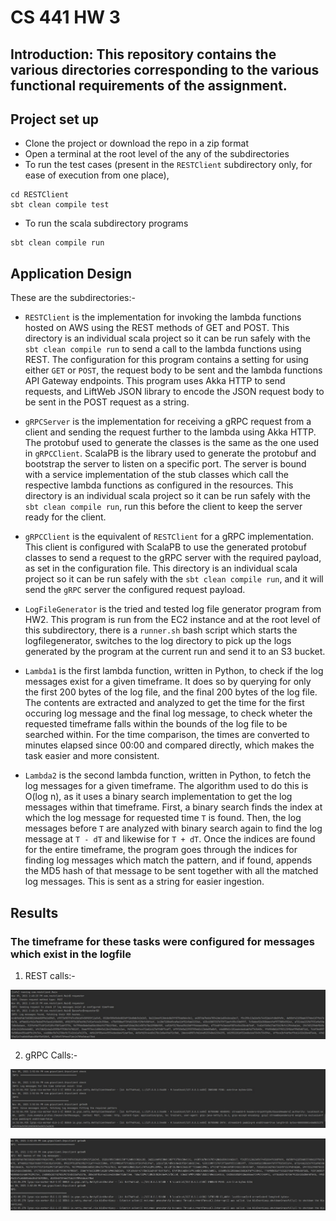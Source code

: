 # CS 441 HW 3

## Introduction: This repository contains the various directories corresponding to the various functional requirements of the assignment.

## Project set up
+ Clone the project or download the repo in a zip format
+ Open a terminal at the root level of the any of the subdirectories
+ To run the test cases (present in the `RESTClient` subdirectory only, for ease of execution from one place),

```
cd RESTClient
sbt clean compile test
```

+ To run the scala subdirectory programs

```
sbt clean compile run
```

## Application Design

These are the subdirectories:-
+ `RESTClient` is the implementation for invoking the lambda functions hosted on AWS using the REST methods of GET and POST. This directory is an individual scala project so it can be run safely with the `sbt clean compile run` to send a call to the lambda functions using REST. The configuration for this program contains a setting for using either `GET` or `POST`, the request body to be sent and the lambda functions API Gateway endpoints. This program uses Akka HTTP to send requests, and LiftWeb JSON library to encode the JSON request body to be sent in the POST request as a string.

+ `gRPCServer` is the implementation for receiving a gRPC request from a client and sending the request further to the lambda using Akka HTTP. The protobuf used to generate the classes is the same as the one used in `gRPCClient`. ScalaPB is the library used to generate the protobuf and bootstrap the server to listen on a specific port. The server is bound with a service implementation of the stub classes which call the respective lambda functions as configured in the resources. This directory is an individual scala project so it can be run safely with the `sbt clean compile run`, run this before the client to keep the server ready for the client.

+ `gRPCClient` is the equivalent of `RESTClient` for a gRPC implementation. This client is configured with ScalaPB to use the generated protobuf classes to send a request to the gRPC server with the required payload, as set in the configuration file. This directory is an individual scala project so it can be run safely with the `sbt clean compile run`, and it will send the `gRPC` server the configured request payload.

+ `LogFileGenerator` is the tried and tested log file generator program from HW2. This program is run from the EC2 instance and at the root level of this subdirectory, there is a `runner.sh` bash script which starts the logfilegenerator, switches to the log directory to pick up the logs generated by the program at the current run and send it to an S3 bucket.

+ `Lambda1` is the first lambda function, written in Python, to check if the log messages exist for a given timeframe. It does so by querying for only the first 200 bytes of the log file, and the final 200 bytes of the log file. The contents are extracted and analyzed to get the time for the first occuring log message and the final log message, to check wheter the requested timeframe falls within the bounds of the log file to be searched within. For the time comparison, the times are converted to minutes elapsed since 00:00 and compared directly, which makes the task easier and more consistent.

+ `Lambda2` is the second lambda function, written in Python, to fetch the log messages for a given timeframe. The algorithm used to do this is O(log n), as it uses a binary search implementation to get the log messages within that timeframe. First, a binary search finds the index at which the log message for requested time `T` is found. Then, the log messages before `T` are analyzed with binary search again to find the log message at `T - dT` and likewise for `T + dT`. Once the indices are found for the entire timeframe, the program goes through the indices for finding log messages which match the pattern, and if found, appends the MD5 hash of that message to be sent together with all the matched log messages. This is sent as a string for easier ingestion.


## Results

### The timeframe for these tasks were configured for messages which exist in the logfile
1. REST calls:-

<p align="center">
  <img src="Task1.jpg" />
</p>


2. gRPC Calls:-

<p align="center">
  <img src="Task2.jpg" />
</p>

<p align="center">
  <img src="Task3.jpg" />
</p>
